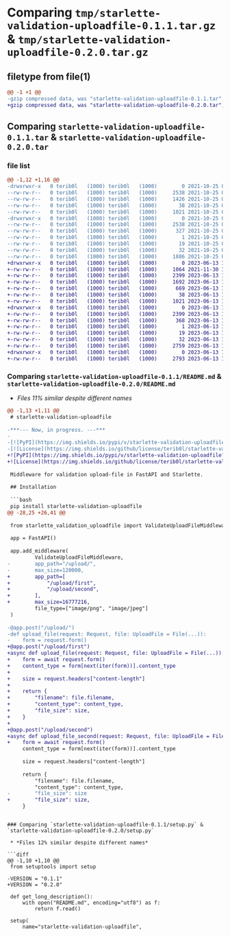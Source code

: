 # Comparing `tmp/starlette-validation-uploadfile-0.1.1.tar.gz` & `tmp/starlette-validation-uploadfile-0.2.0.tar.gz`

## filetype from file(1)

```diff
@@ -1 +1 @@
-gzip compressed data, was "starlette-validation-uploadfile-0.1.1.tar", last modified: Mon Oct 25 03:49:43 2021, max compression
+gzip compressed data, was "starlette-validation-uploadfile-0.2.0.tar", last modified: Tue Jun 13 13:56:16 2023, max compression
```

## Comparing `starlette-validation-uploadfile-0.1.1.tar` & `starlette-validation-uploadfile-0.2.0.tar`

### file list

```diff
@@ -1,12 +1,16 @@
-drwxrwxr-x   0 terib0l   (1000) terib0l   (1000)        0 2021-10-25 03:49:43.712698 starlette-validation-uploadfile-0.1.1/
--rw-rw-r--   0 terib0l   (1000) terib0l   (1000)     2538 2021-10-25 03:49:43.712698 starlette-validation-uploadfile-0.1.1/PKG-INFO
--rw-rw-r--   0 terib0l   (1000) terib0l   (1000)     1426 2021-10-25 03:35:21.000000 starlette-validation-uploadfile-0.1.1/README.md
--rw-rw-r--   0 terib0l   (1000) terib0l   (1000)       38 2021-10-25 03:49:43.712698 starlette-validation-uploadfile-0.1.1/setup.cfg
--rw-rw-r--   0 terib0l   (1000) terib0l   (1000)     1021 2021-10-25 03:31:25.000000 starlette-validation-uploadfile-0.1.1/setup.py
-drwxrwxr-x   0 terib0l   (1000) terib0l   (1000)        0 2021-10-25 03:49:43.712698 starlette-validation-uploadfile-0.1.1/starlette_validation_uploadfile.egg-info/
--rw-rw-r--   0 terib0l   (1000) terib0l   (1000)     2538 2021-10-25 03:49:43.000000 starlette-validation-uploadfile-0.1.1/starlette_validation_uploadfile.egg-info/PKG-INFO
--rw-rw-r--   0 terib0l   (1000) terib0l   (1000)      327 2021-10-25 03:49:43.000000 starlette-validation-uploadfile-0.1.1/starlette_validation_uploadfile.egg-info/SOURCES.txt
--rw-rw-r--   0 terib0l   (1000) terib0l   (1000)        1 2021-10-25 03:49:43.000000 starlette-validation-uploadfile-0.1.1/starlette_validation_uploadfile.egg-info/dependency_links.txt
--rw-rw-r--   0 terib0l   (1000) terib0l   (1000)       19 2021-10-25 03:49:43.000000 starlette-validation-uploadfile-0.1.1/starlette_validation_uploadfile.egg-info/requires.txt
--rw-rw-r--   0 terib0l   (1000) terib0l   (1000)       32 2021-10-25 03:49:43.000000 starlette-validation-uploadfile-0.1.1/starlette_validation_uploadfile.egg-info/top_level.txt
--rw-rw-r--   0 terib0l   (1000) terib0l   (1000)     1886 2021-10-25 03:18:11.000000 starlette-validation-uploadfile-0.1.1/starlette_validation_uploadfile.py
+drwxrwxr-x   0 terib0l   (1000) terib0l   (1000)        0 2023-06-13 13:56:16.503878 starlette-validation-uploadfile-0.2.0/
+-rw-rw-r--   0 terib0l   (1000) terib0l   (1000)     1064 2021-11-30 16:58:35.000000 starlette-validation-uploadfile-0.2.0/LICENSE
+-rw-rw-r--   0 terib0l   (1000) terib0l   (1000)     2399 2023-06-13 13:56:16.503878 starlette-validation-uploadfile-0.2.0/PKG-INFO
+-rw-rw-r--   0 terib0l   (1000) terib0l   (1000)     1692 2023-06-13 13:02:01.000000 starlette-validation-uploadfile-0.2.0/README.md
+-rw-rw-r--   0 terib0l   (1000) terib0l   (1000)      669 2023-06-13 12:56:20.000000 starlette-validation-uploadfile-0.2.0/pyproject.toml
+-rw-rw-r--   0 terib0l   (1000) terib0l   (1000)       38 2023-06-13 13:56:16.503878 starlette-validation-uploadfile-0.2.0/setup.cfg
+-rw-rw-r--   0 terib0l   (1000) terib0l   (1000)     1021 2023-06-13 13:56:02.000000 starlette-validation-uploadfile-0.2.0/setup.py
+drwxrwxr-x   0 terib0l   (1000) terib0l   (1000)        0 2023-06-13 13:56:16.503878 starlette-validation-uploadfile-0.2.0/starlette_validation_uploadfile.egg-info/
+-rw-rw-r--   0 terib0l   (1000) terib0l   (1000)     2399 2023-06-13 13:56:16.000000 starlette-validation-uploadfile-0.2.0/starlette_validation_uploadfile.egg-info/PKG-INFO
+-rw-rw-r--   0 terib0l   (1000) terib0l   (1000)      368 2023-06-13 13:56:16.000000 starlette-validation-uploadfile-0.2.0/starlette_validation_uploadfile.egg-info/SOURCES.txt
+-rw-rw-r--   0 terib0l   (1000) terib0l   (1000)        1 2023-06-13 13:56:16.000000 starlette-validation-uploadfile-0.2.0/starlette_validation_uploadfile.egg-info/dependency_links.txt
+-rw-rw-r--   0 terib0l   (1000) terib0l   (1000)       19 2023-06-13 13:56:16.000000 starlette-validation-uploadfile-0.2.0/starlette_validation_uploadfile.egg-info/requires.txt
+-rw-rw-r--   0 terib0l   (1000) terib0l   (1000)       32 2023-06-13 13:56:16.000000 starlette-validation-uploadfile-0.2.0/starlette_validation_uploadfile.egg-info/top_level.txt
+-rw-rw-r--   0 terib0l   (1000) terib0l   (1000)     2759 2023-06-13 13:00:25.000000 starlette-validation-uploadfile-0.2.0/starlette_validation_uploadfile.py
+drwxrwxr-x   0 terib0l   (1000) terib0l   (1000)        0 2023-06-13 13:56:16.503878 starlette-validation-uploadfile-0.2.0/test/
+-rw-rw-r--   0 terib0l   (1000) terib0l   (1000)     2793 2023-06-13 13:52:58.000000 starlette-validation-uploadfile-0.2.0/test/test_main.py
```

### Comparing `starlette-validation-uploadfile-0.1.1/README.md` & `starlette-validation-uploadfile-0.2.0/README.md`

 * *Files 11% similar despite different names*

```diff
@@ -1,13 +1,11 @@
 # starlette-validation-uploadfile
 
-***--- Now, in progress. ---***
-
-[![PyPI](https://img.shields.io/pypi/v/starlette-validation-uploadfile?color=orange)](https://pypi.org/project/starlette-validation-uploadfile/)
-[![License](https://img.shields.io/github/license/terib0l/starlette-validation-uploadfile)](https://github.com/terib0l/starlette-validation-uploadfile/blob/main/LICENSE)
+![PyPI](https://img.shields.io/pypi/v/starlette-validation-uploadfile?color=orange)
+![License](https://img.shields.io/github/license/terib0l/starlette-validation-uploadfile)
 
 Middleware for validation upload-file in FastAPI and Starlette.
 
 ## Installation
 
 ```bash
 pip install starlette-validation-uploadfile
@@ -28,25 +26,41 @@
 
 from starlette_validation_uploadfile import ValidateUploadFileMiddleware
 
 app = FastAPI()
 
 app.add_middleware(
         ValidateUploadFileMiddleware,
-        app_path="/upload/",
-        max_size=120000,
+        app_path=[
+            "/upload/first",
+            "/upload/second",
+        ],
+        max_size=16777216,
         file_type=["image/png", "image/jpeg"]
 )
 
-@app.post("/upload/")
-def upload_file(request: Request, file: UploadFile = File(...)):
-    form = request.form()
+@app.post("/upload/first")
+async def upload_file(request: Request, file: UploadFile = File(...)):
+    form = await request.form()
+    content_type = form[next(iter(form))].content_type
+
+    size = request.headers["content-length"]
+
+    return {
+        "filename": file.filename,
+        "content_type": content_type,
+        "file_size": size,
+    }
+
+@app.post("/upload/second")
+async def upload_file_second(request: Request, file: UploadFile = File(...)):
+    form = await request.form()
     content_type = form[next(iter(form))].content_type
 
     size = request.headers["content-length"]
 
     return {
         "filename": file.filename,
         "content_type": content_type,
-        "file_size": size
+        "file_size": size,
     }
 ```
```

### Comparing `starlette-validation-uploadfile-0.1.1/setup.py` & `starlette-validation-uploadfile-0.2.0/setup.py`

 * *Files 12% similar despite different names*

```diff
@@ -1,10 +1,10 @@
 from setuptools import setup
 
-VERSION = "0.1.1"
+VERSION = "0.2.0"
 
 def get_long_description():
     with open("README.md", encoding="utf8") as f:
         return f.read()
 
 setup(
     name="starlette-validation-uploadfile",
```

